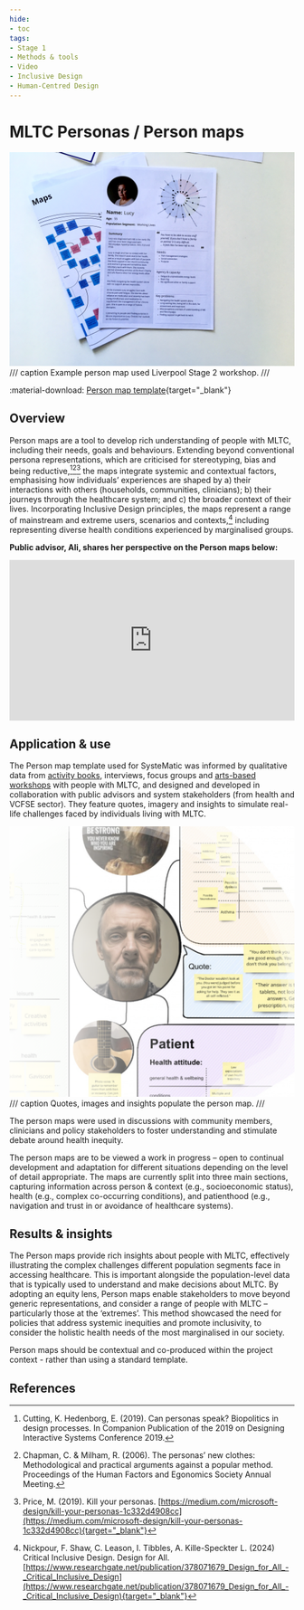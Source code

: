 ```yaml
---
hide:
- toc
tags:
- Stage 1
- Methods & tools
- Video
- Inclusive Design
- Human-Centred Design
---
```


# MLTC Personas / Person maps

![person map](../assets/S2-person-map.jpg)
/// caption
Example person map used Liverpool Stage 2 workshop.
///

:material-download: [Person map template](../assets/person-map-template.pdf){target="_blank"}

## Overview

Person maps are a tool to develop rich understanding of people with MLTC, including their needs, goals and behaviours. Extending beyond conventional persona representations, which are criticised for stereotyping, bias and being reductive,[^1][^2][^3] the maps integrate systemic and contextual factors, emphasising how individuals’ experiences are shaped by a) their interactions with others (households, communities, clinicians); b) their journeys through the healthcare system; and c) the broader context of their lives. Incorporating Inclusive Design principles, the maps represent a range of mainstream and extreme users, scenarios and contexts,[^4] including representing diverse health conditions experienced by marginalised groups.  

**Public advisor, Ali, shares her perspective on the Person maps below:**

<div>
  <div style="position:relative;padding-top:56.25%;">
    <iframe src="https://www.youtube.com/embed/XKiM1-K0pss" frameborder="0" allowfullscreen style="position:absolute;top:0;left:0;width:100%;height:100%;"></iframe>
  </div>
</div>

## Application & use

The Person map template used for SysteMatic was informed by qualitative data from [activity books](activity-book.md), interviews, focus groups and [arts-based workshops](arts-based-workshops.md) with people with MLTC, and designed and developed in collaboration with public advisors and system stakeholders (from health and VCFSE sector). They feature quotes, imagery and insights to simulate real-life challenges faced by individuals living with MLTC.  

![person map glasgow](../assets/persona.png)
/// caption
Quotes, images and insights populate the person map.
///

The person maps were used in discussions with community members, clinicians and policy stakeholders to foster understanding and stimulate debate around health inequity.  

The person maps are to be viewed a work in progress – open to continual development and adaptation for different situations depending on the level of detail appropriate. The maps are currently split into three main sections, capturing information across person & context (e.g., socioeconomic status), health (e.g., complex co-occurring conditions), and patienthood (e.g., navigation and trust in or avoidance of healthcare systems). 

## Results & insights

The Person maps provide rich insights about people with MLTC, effectively illustrating the complex challenges different population segments face in accessing healthcare. This is important alongside the population-level data that is typically used to understand and make decisions about MLTC. By adopting an equity lens, Person maps enable stakeholders to move beyond generic representations, and consider a range of people with MLTC – particularly those at the ‘extremes’. This method showcased the need for policies that address systemic inequities and promote inclusivity, to consider the holistic health needs of the most marginalised in our society.  

Person maps should be contextual and co-produced within the project context - rather than using a standard template.


## References

[^1]: 
    Cutting, K. Hedenborg, E. (2019). Can personas speak? Biopolitics in design processes. In Companion Publication of the 2019 on Designing Interactive Systems Conference 2019.
[^2]:
    Chapman, C. & Milham, R. (2006). The personas’ new clothes: Methodological and practical arguments against a popular method. Proceedings of the Human Factors and Egonomics Society Annual Meeting. 
[^3]:
    Price, M. (2019). Kill your personas. [https://medium.com/microsoft-design/kill-your-personas-1c332d4908cc](https://medium.com/microsoft-design/kill-your-personas-1c332d4908cc){target="_blank"}
[^4]:
    Nickpour, F. Shaw, C. Leason, I. Tibbles, A. Kille-Speckter L. (2024) Critical Inclusive Design. Design for All. [https://www.researchgate.net/publication/378071679_Design_for_All_-_Critical_Inclusive_Design](https://www.researchgate.net/publication/378071679_Design_for_All_-_Critical_Inclusive_Design){target="_blank"}

